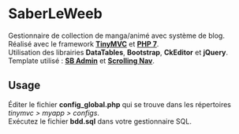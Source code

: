 # SaberLeWeeb
Gestionnaire de collection de manga/animé avec système de blog. <br />
Réalisé avec le framework **[TinyMVC](http://www.tinymvc.com/)** et **[PHP 7](https://www.php.net/)**.<br />
Utilisation des librairies **DataTables**, **Bootstrap**, **CkEditor** et **jQuery**. <br />
Template utilisé : 
**[SB Admin](https://github.com/BlackrockDigital/startbootstrap-sb-admin)** et **[Scrolling Nav](https://github.com/BlackrockDigital/startbootstrap-scrolling-nav)**.

## Usage
Éditer le fichier **config_global.php** qui se trouve dans les répertoires *tinymvc > myapp > configs*. <br />
Exécutez le fichier **bdd.sql** dans votre gestionnaire SQL.
